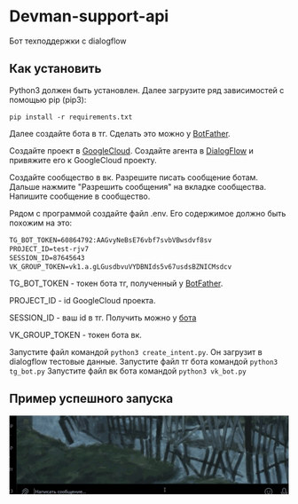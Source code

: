 # Devman-support-api
Бот техподдержки с dialogflow

## Как установить

Python3 должен быть установлен. Далее загрузите ряд зависимостей с помощью pip (pip3):

    pip install -r requirements.txt

Далее создайте бота в тг. Сделать это можно у [BotFather](https://t.me/BotFather).

Создайте проект в [GoogleCloud](https://console.cloud.google.com/).
Создайте агента в [DialogFlow](https://dialogflow.cloud.google.com/) и привяжите его к GoogleCloud проекту.

Создайте сообщество в вк. Разрешите писать сообщение ботам. Дальше нажмите "Разрешить сообщения" на вкладке сообщества. Напишите сообщение в сообщество.

Рядом с программой создайте файл .env. Его содержимое должно быть похожим на это:

    TG_BOT_TOKEN=60864792:AAGvyNeBsE76vbf7svbVBwsdvf8sv
    PROJECT_ID=test-rjv7
    SESSION_ID=87645643
    VK_GROUP_TOKEN=vk1.a.gLGusdbvuVYDBNIds5v67usdsBZNICMsdcv


TG_BOT_TOKEN - токен бота тг, полученный у [BotFather](https://t.me/BotFather).

PROJECT_ID - id GoogleCloud проекта.

SESSION_ID - ваш id в тг. Получить можно у [бота](https://t.me/getmyid_bot)

VK_GROUP_TOKEN - токен бота вк.


Запустите файл командой `python3 create_intent.py`. Он загрузит в dialogflow тестовые данные.
Запустите файл тг бота командой `python3 tg_bot.py`
Запустите файл вк бота командой `python3 vk_bot.py`


## Пример успешного запуска

![screen](https://github.com/MatveyKD/Devman-support-api/blob/main/Images/WorkingExample.gif)
